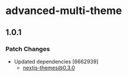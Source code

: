 # advanced-multi-theme

## 1.0.1

### Patch Changes

- Updated dependencies [6662939]
  - nextjs-themes@0.3.0
